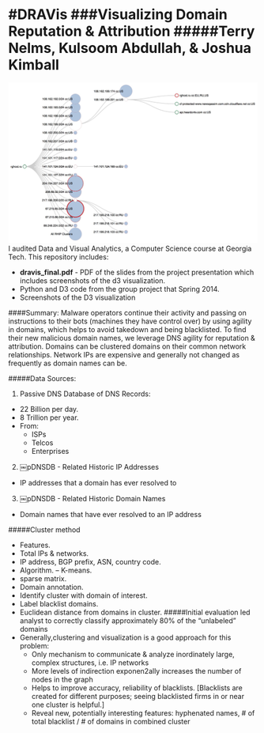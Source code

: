 #DRAVis
###Visualizing Domain Reputation & Attribution
#####Terry Nelms, Kulsoom Abdullah, & Joshua Kimball
======
![Alt text](https://github.com/kulsoom-abdullah/Draviz/blob/master/screenshots/Draviz.jpg "Optional Title")
I audited Data and Visual Analytics, a Computer Science course at Georgia Tech.  This repository includes:
 * **dravis_final.pdf** - PDF of the slides from the project presentation which includes screenshots of the d3 visualization.
 * Python and D3 code from the group project that Spring 2014.
 * Screenshots of the D3 visualization

 <!---The D3 demo can be run by downloading *draviz.html*, and the d3 folder (which contains *d3.min.js* and *colorbrewer.v1.min.js*), then clicking on draviz2.html or opening it with your web browser.   --->

####Summary:
Malware operators continue their activity and passing on instructions to their bots (machines they have control over) by using agility in domains, which helps to avoid takedown and being blacklisted.
To find their new malicious domain names, we leverage DNS agility for reputation & attribution.  Domains can be clustered domains on their common network relationships.  Network IPs are expensive and generally not changed as frequently as domain names can be.

#####Data Sources:
1. Passive DNS Database of DNS Records:
 * 22 Billion per day.
 * 8 Trillion per year.
 * From:
   * ISPs 
    * Telcos 
    * Enterprises
2. ￼pDNSDB - Related Historic IP Addresses
  * IP addresses that a domain has ever resolved to
3. ￼pDNSDB - Related Historic Domain Names
  * Domain names that have ever resolved to an IP address

#####Cluster method
* Features.
 * Total IPs & networks.
 * IP address, BGP prefix, ASN, country code.
* Algorithm. –  K-means.
 * sparse matrix.
* Domain annotation.
 * Identify cluster with domain of interest.
 * Label blacklist domains.
 * Euclidean distance from domains in cluster.
#####Initial evaluation led analyst to correctly classify approximately 80% of the “unlabeled” domains
 * Generally,clustering and visualization is a good approach for this problem:
   * Only mechanism to communicate & analyze inordinately large, complex structures, i.e. IP networks
    * More levels of indirection exponen2ally increases the number of nodes in the graph
   * Helps to improve accuracy, reliability of blacklists. [Blacklists are created for different purposes; seeing blacklisted firms in or near one cluster is helpful.]
   * Reveal new, potentially interesting features: hyphenated names, # of total blacklist / # of domains in combined cluster
